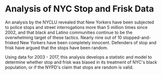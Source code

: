 # Analysis of NYC Stop and Frisk Data

An analysis by the NYCLU revealed that New Yorkers have been subjected to police stops and street interrogations more than 5 million times since 2002, and that black and Latino communities continue to be the overwhelming target of these tactics. Nearly nine out of 10 stopped-and-frisked New Yorkers have been completely innocent. Defenders of stop and frisk have argued that the stops have been random. 

Using data for 2003 - 2017, this analysis develops a statistic and model to determine whether stop and frisk was biased in its treatment of NYC's black population, or if the NYPD's claim that stops are random is valid. 
